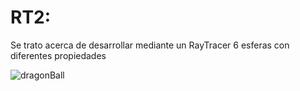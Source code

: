 # RT2:
Se trato acerca de desarrollar mediante un RayTracer 6 esferas con diferentes propiedades

![dragonBall](https://github.com/DiggsPapu/Graficas/assets/84475020/69611a2c-3691-48da-8f9c-e39faebe75a9)
